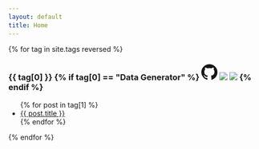 ```yaml
---
layout: default
title: Home
---
```



{% for tag in site.tags reversed %}
  <h3 >{{ tag[0] }}
  {% if tag[0] == "Data Generator" %}
    <a href="https://github.com/akovanev/DataGenerator"><img style="display: inline; margin:0" src="/public/GitHub-Mark-32px.png"></a>
    <a href="https://www.nuget.org/packages/Akov.DataGenerator/"><img style="display: inline; margin:0" src="https://img.shields.io/nuget/v/Akov.DataGenerator"></a>
    <a href="https://www.nuget.org/packages/Akov.DataGenerator/"><img style="display: inline; margin:0" src="https://img.shields.io/nuget/dt/akov.datagenerator"></a>
  {% endif %}
  </h3>
  <ul>
    {% for post in tag[1] %}
      <li><a href="{{ post.url }}">{{ post.title }}</a></li>
    {% endfor %}
  </ul>
{% endfor %}